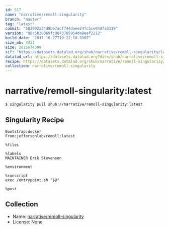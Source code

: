 ```yaml
---
id: 517
name: "narrative/remoll-singularity"
branch: "master"
tag: "latest"
commit: "582992a34d9b67acf744daee24fc5ce04dfa3319"
version: "98c5b28069fc9873705954da8eef2212"
build_date: "2017-10-27T19:22:10.310Z"
size_mb: 4431
size: 2015674399
sif: "https://datasets.datalad.org/shub/narrative/remoll-singularity/latest/2017-10-27-582992a3-98c5b280/98c5b28069fc9873705954da8eef2212.simg"
datalad_url: https://datasets.datalad.org?dir=/shub/narrative/remoll-singularity/latest/2017-10-27-582992a3-98c5b280/
recipe: https://datasets.datalad.org/shub/narrative/remoll-singularity/latest/2017-10-27-582992a3-98c5b280/Singularity
collection: narrative/remoll-singularity
---
```


# narrative/remoll-singularity:latest

```bash
$ singularity pull shub://narrative/remoll-singularity:latest
```

## Singularity Recipe

```singularity
Bootstrap:docker  
From:jeffersonlab/remoll:latest 

%files

%labels
MAINTAINER Erik Stevenson

%environment

%runscript
exec /entrypoint.sh "$@"

%post
```

## Collection

 - Name: [narrative/remoll-singularity](https://github.com/narrative/remoll-singularity)
 - License: None

